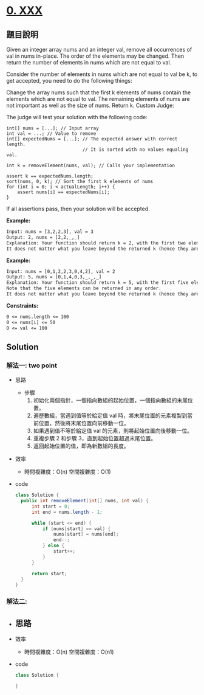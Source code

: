 # [0. XXX](https://leetcode.com/problems/)

## 題目說明

Given an integer array nums and an integer val, remove all occurrences of val in nums in-place. The order of the elements may be changed. Then return the number of elements in nums which are not equal to val.

Consider the number of elements in nums which are not equal to val be k, to get accepted, you need to do the following things:

Change the array nums such that the first k elements of nums contain the elements which are not equal to val. The remaining elements of nums are not important as well as the size of nums.
Return k.
Custom Judge:

The judge will test your solution with the following code:

```
int[] nums = [...]; // Input array
int val = ...; // Value to remove
int[] expectedNums = [...]; // The expected answer with correct length.
                            // It is sorted with no values equaling val.

int k = removeElement(nums, val); // Calls your implementation

assert k == expectedNums.length;
sort(nums, 0, k); // Sort the first k elements of nums
for (int i = 0; i < actualLength; i++) {
    assert nums[i] == expectedNums[i];
}
```

If all assertions pass, then your solution will be accepted.

**Example:**

```txt
Input: nums = [3,2,2,3], val = 3
Output: 2, nums = [2,2,_,_]
Explanation: Your function should return k = 2, with the first two elements of nums being 2.
It does not matter what you leave beyond the returned k (hence they are underscores).
```

**Example:**

```txt
Input: nums = [0,1,2,2,3,0,4,2], val = 2
Output: 5, nums = [0,1,4,0,3,_,_,_]
Explanation: Your function should return k = 5, with the first five elements of nums containing 0, 0, 1, 3, and 4.
Note that the five elements can be returned in any order.
It does not matter what you leave beyond the returned k (hence they are underscores).
```

**Constraints:**

```txt
0 <= nums.length <= 100
0 <= nums[i] <= 50
0 <= val <= 100
```

## Solution

### 解法一: two point

- 思路
  - 步驟
    1. 初始化兩個指針，一個指向數組的起始位置，一個指向數組的末尾位置。
    2. 遍歷數組，當遇到值等於給定值 val 時，將末尾位置的元素複製到當前位置，然後將末尾位置向前移動一位。
    3. 如果遇到值不等於給定值 val 的元素，則將起始位置向後移動一位。
    4. 重複步驟 2 和步驟 3，直到起始位置超過末尾位置。
    5. 返回起始位置的值，即為新數組的長度。
- 效率
  - 時間複雜度：O(n)
    空間複雜度：O(1)
- code

  ```java
  class Solution {
    public int removeElement(int[] nums, int val) {
        int start = 0;
        int end = nums.length - 1;

        while (start <= end) {
            if (nums[start] == val) {
                nums[start] = nums[end];
                end--;
            } else {
                start++;
            }
        }

        return start;
    }
  }
  ```

### 解法二:

- ## 思路
- 效率
  - 時間複雜度：O(n)
    空間複雜度：O(n1)
- code

  ```java
  class Solution {

  }
  ```
